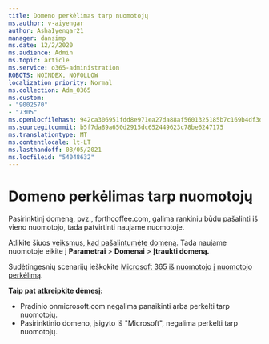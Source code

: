 ```yaml
---
title: Domeno perkėlimas tarp nuomotojų
ms.author: v-aiyengar
author: AshaIyengar21
manager: dansimp
ms.date: 12/2/2020
ms.audience: Admin
ms.topic: article
ms.service: o365-administration
ROBOTS: NOINDEX, NOFOLLOW
localization_priority: Normal
ms.collection: Adm_O365
ms.custom:
- "9002570"
- "7305"
ms.openlocfilehash: 942ca306951fdd8e971ea27da88af5601325185b7c169b4df3dfd9e43e1650c5
ms.sourcegitcommit: b5f7da89a650d2915dc652449623c78be6247175
ms.translationtype: MT
ms.contentlocale: lt-LT
ms.lasthandoff: 08/05/2021
ms.locfileid: "54048632"
---
```

# <a name="transfer-domain-between-tenants"></a>Domeno perkėlimas tarp nuomotojų

Pasirinktinį domeną, pvz., forthcoffee.com, galima rankiniu būdu pašalinti iš vieno nuomotojo, tada patvirtinti naujame nuomotoje.

Atlikite šiuos [veiksmus, kad pašalintumėte domeną.](https://docs.microsoft.com/microsoft-365/admin/get-help-with-domains/remove-a-domain) Tada naujame nuomotoje eikite į **Parametrai**  >  **Domenai**  >  **Įtraukti domeną.**

Sudėtingesnių scenarijų ieškokite [Microsoft 365 iš nuomotojo į nuomotojo perkėlimą](https://docs.microsoft.com/microsoft-365/enterprise/microsoft-365-tenant-to-tenant-migrations).

**Taip pat atkreipkite dėmesį:**
- Pradinio onmicrosoft.com negalima panaikinti arba perkelti tarp nuomotojų.
- Pasirinktinio domeno, įsigyto iš "Microsoft", negalima perkelti tarp nuomotojų.